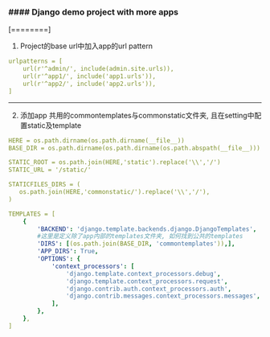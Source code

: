 ### #### **Django demo project with more apps**
[========]

1. Project的base url中加入app的url pattern
```yaml
urlpatterns = [
    url(r'^admin/', include(admin.site.urls)),
    url(r'^app1/', include('app1.urls')),
    url(r'^app2/', include('app2.urls')),
]
```

------------
2. 添加app 共用的commontemplates与commonstatic文件夹, 且在setting中配置static及template

```yaml
HERE = os.path.dirname(os.path.dirname(__file__))
BASE_DIR = os.path.dirname(os.path.dirname(os.path.abspath(__file__)))

STATIC_ROOT = os.path.join(HERE,'static').replace('\\','/')
STATIC_URL = '/static/'

STATICFILES_DIRS = (
   os.path.join(HERE,'commonstatic/').replace('\\','/'),
)
```

```yaml
TEMPLATES = [
    {
        'BACKEND': 'django.template.backends.django.DjangoTemplates',
        #这里是定义除了app内部的templates文件夹, 如何找到公共的templates
        'DIRS': [(os.path.join(BASE_DIR, 'commontemplates')),],
        'APP_DIRS': True,
        'OPTIONS': {
            'context_processors': [
                'django.template.context_processors.debug',
                'django.template.context_processors.request',
                'django.contrib.auth.context_processors.auth',
                'django.contrib.messages.context_processors.messages',
            ],
        },
    },
]
```


